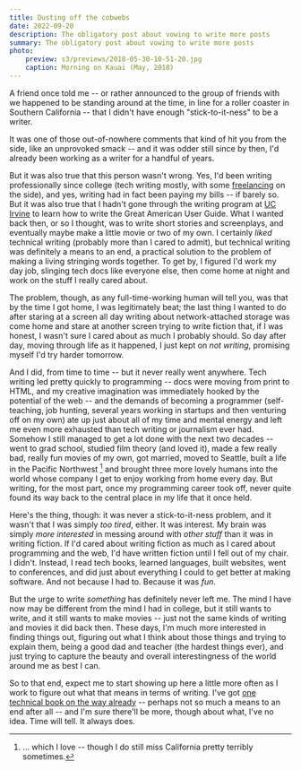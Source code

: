 ```yaml
---
title: Dusting off the cobwebs
date: 2022-09-20
description: The obligatory post about vowing to write more posts
summary: The obligatory post about vowing to write more posts
photo:
    preview: s3/previews/2018-05-30-10-51-20.jpg
    caption: Morning on Kauai (May, 2018)
---
```


A friend once told me -- or rather announced to the group of friends with we happened to be standing around at the time, in line for a roller coaster in Southern California -- that I didn't have enough "stick-to-it-ness" to be a writer.

It was one of those out-of-nowhere comments that kind of hit you from the side, like an unprovoked smack -- and it was odder still since by then, I'd already been working as a writer for a handful of years.

But it was also true that this person wasn't wrong. Yes, I'd been writing professionally since college (tech writing mostly, with some [freelancing](https://www.ocweekly.com/) on the side), and yes, writing had in fact been paying my bills -- if barely so. But it was also true that I hadn't gone through the writing program at [UC Irvine](https://uci.edu) to learn how to write the Great American User Guide. What I wanted back then, or so I thought, was to write short stories and screenplays, and eventually maybe make a little movie or two of my own. I certainly _liked_ technical writing (probably more than I cared to admit), but technical writing was definitely a means to an end, a practical solution to the problem of making a living stringing words together. To get by, I figured I'd work my day job, slinging tech docs like everyone else, then come home at night and work on the stuff I really cared about.

The problem, though, as any full-time-working human will tell you, was that by the time I got home, I was legitimately beat; the last thing I wanted to do after staring at a screen all day writing about network-attached storage was come home and stare at another screen trying to write fiction that, if I was honest, I wasn't sure I cared about as much I probably should. So day after day, moving through life as it happened, I just kept on _not writing_, promising myself I'd try harder tomorrow.

And I did, from time to time -- but it never really went anywhere. Tech writing led pretty quickly to programming -- docs were moving from print to HTML, and my creative imagination was immediately hooked by the potential of the web -- and the demands of becoming a programmer (self-teaching, job hunting, several years working in startups and then venturing off on my own) ate up just about all of my time and mental energy and left me even more exhausted than tech writing or journalism ever had. Somehow I still managed to get a lot done with the next two decades -- went to grad school, studied film theory (and loved it), made a few really bad, really fun movies of my own, got married, moved to Seattle, built a life in the Pacific Northwest [^1] and brought three more lovely humans into the world whose company I get to enjoy working from home every day. But writing, for the most part, once my programming career took off, never quite found its way back to the central place in my life that it once held.

Here's the thing, though: it was never a stick-to-it-ness problem, and it wasn't that I was simply _too tired_, either. It was interest. My brain was simply _more interested_ in messing around with _other stuff_ than it was in writing fiction. If I'd cared about writing fiction as much as I cared about programming and the web, I'd have written fiction until I fell out of my chair. I didn't. Instead, I read tech books, learned languages, built websites, went to conferences, and did just about everything I could to get better at making software. And not because I had to. Because it was _fun_.

But the urge to write _something_ has definitely never left me. The mind I have now may be different from the mind I had in college, but it still wants to write, and it still wants to make movies -- just not the same kinds of writing and movies it did back then. These days, I'm much more interested in finding things out, figuring out what I think about those things and trying to explain them, being a good dad and teacher (the hardest things ever), and just trying to capture the beauty and overall interestingness of the world around me as best I can.

So to that end, expect me to start showing up here a little more often as I work to figure out what that means in terms of writing. I've got [one technical book on the way already](https://pulumibook.info/) -- perhaps not so much a means to an end after all -- and I'm sure there'll be more, though about what, I've no idea. Time will tell. It always does.

[^1]: ... which I love -- though I do still miss California pretty terribly sometimes.
